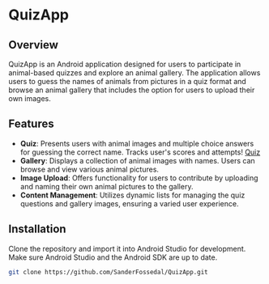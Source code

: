 # QuizApp

## Overview
QuizApp is an Android application designed for users to participate in animal-based quizzes and explore an animal gallery. The application allows users to guess the names of animals from pictures in a quiz format and browse an animal gallery that includes the option for users to upload their own images.

## Features
- **Quiz**: Presents users with animal images and multiple choice answers for guessing the correct name. Tracks user's scores and attempts!
[Quiz](https://github.com/SanderFossedal/QuizApp/assets/126075350/972d5959-9b00-43a2-8520-bb644603a1af)
- **Gallery**: Displays a collection of animal images with names. Users can browse and view various animal pictures.
- **Image Upload**: Offers functionality for users to contribute by uploading and naming their own animal pictures to the gallery.
- **Content Management**: Utilizes dynamic lists for managing the quiz questions and gallery images, ensuring a varied user experience.

## Installation
Clone the repository and import it into Android Studio for development. Make sure Android Studio and the Android SDK are up to date.

```bash
git clone https://github.com/SanderFossedal/QuizApp.git
